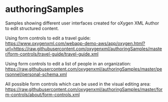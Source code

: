 # authoringSamples
Samples showing different user interfaces created for oXygen XML Author to edit structured content.

Using form controls to edit a travel guide:
https://www.oxygenxml.com/webapp-demo-aws/app/oxygen.html?url=https://raw.githubusercontent.com/oxygenxml/authoringSamples/master/form-controls/travel-guide/travel-guide.xml

Using form controls to edit a list of people in an organization:
https://raw.githubusercontent.com/oxygenxml/authoringSamples/master/personnel/personal-schema.xml

All possible form controls which can be used in the visual editing area:
https://raw.githubusercontent.com/oxygenxml/authoringSamples/master/form-controls/about/form-controls.xml

